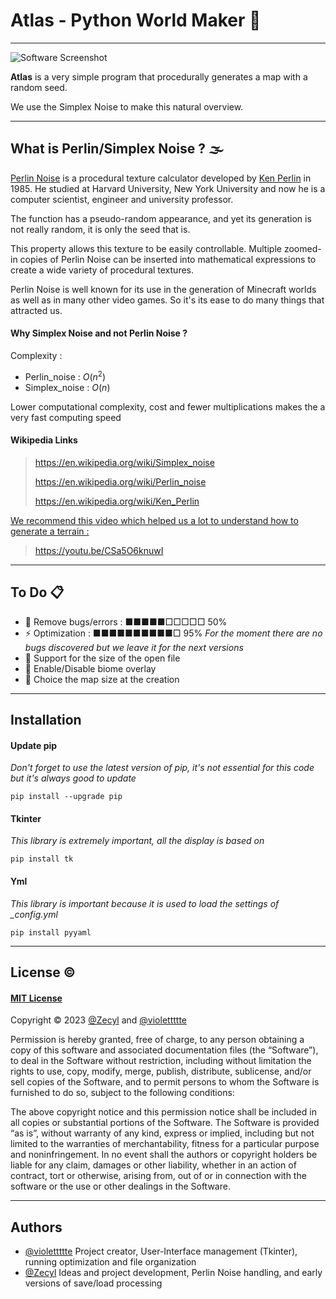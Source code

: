 # Atlas - Python World Maker 🧭

<hr>

![Software Screenshot](https://raw.githubusercontent.com/Violettttte/Atlas/main/images/illustration.png)


<b>Atlas</b> is a very simple program that procedurally generates a map with a random seed.

We use the Simplex Noise to make this natural overview.

<hr>

## What is Perlin/Simplex Noise ? 🌫

[Perlin Noise](https://en.wikipedia.org/wiki/Perlin_noise) is a procedural texture calculator developed by [Ken Perlin](https://en.wikipedia.org/wiki/Ken_Perlin) in 1985. He studied at Harvard University, New York University and now he is a computer scientist, engineer and university professor.

The function has a pseudo-random appearance, and yet its generation is not really random, it is only the seed that is. 

This property allows this texture to be easily controllable. Multiple zoomed-in copies of Perlin Noise can be inserted into mathematical expressions to create a wide variety of procedural textures.

Perlin Noise is well known for its use in the generation of Minecraft worlds as well as in many other video games. So it's its ease to do many things that attracted us.

#### Why Simplex Noise and not Perlin Noise ?

Complexity :
- Perlin_noise : $O(n^2)$
- Simplex_noise : $O(n)$

Lower computational complexity, cost and fewer multiplications makes the a very fast computing speed

#### Wikipedia Links

> https://en.wikipedia.org/wiki/Simplex_noise
> 
> https://en.wikipedia.org/wiki/Perlin_noise
> 
> https://en.wikipedia.org/wiki/Ken_Perlin

<u>We recommend this video which helped us a lot to understand how to generate a terrain :</u>

> https://youtu.be/CSa5O6knuwI

<hr>

## To Do 📋

- 🐛 Remove bugs/errors :
■■■■■□□□□□ 50%
- ⚡️ Optimization :
■■■■■■■■■■□ 95%
<i>For the moment there are no bugs discovered but we leave it for the next versions</i>
- 📐 Support for the size of the open file
- 🎨 Enable/Disable biome overlay
- 📏 Choice the map size at the creation

<hr>

## Installation

#### Update pip
<i>Don't forget to use the latest version of pip, it's not essential for this code but it's always good to update</i>
```
pip install --upgrade pip
```

#### Tkinter
<i>This library is extremely important, all the display is based on</i>
```
pip install tk
```

#### Yml
<i>This library is important because it is used to load the settings of _config.yml</i>
```
pip install pyyaml
```

<hr>

## License ©

#### [MIT License](https://choosealicense.com/licenses/mit/)

Copyright © 2023 [@Zecyl](https://www.github.com/Zecyl) and [@violettttte](https://github.com/violettttte)

Permission is hereby granted, free of charge, to any person obtaining a copy of this software and associated documentation files (the “Software”), to deal in the Software without restriction, including without limitation the rights to use, copy, modify, merge, publish, distribute, sublicense, and/or sell copies of the Software, and to permit persons to whom the Software is furnished to do so, subject to the following conditions:

The above copyright notice and this permission notice shall be included in all copies or substantial portions of the Software.
The Software is provided “as is”, without warranty of any kind, express or implied, including but not limited to the warranties of merchantability, fitness for a particular purpose and noninfringement. In no event shall the authors or copyright holders be liable for any claim, damages or other liability, whether in an action of contract, tort or otherwise, arising from, out of or in connection with the software or the use or other dealings in the Software.
</h5>

<hr>

## Authors

- [@violettttte](https://github.com/violettttte) Project creator, User-Interface management (Tkinter), running optimization and file organization
- [@Zecyl](https://www.github.com/Zecyl) Ideas and project development, Perlin Noise handling, and early versions of save/load processing
